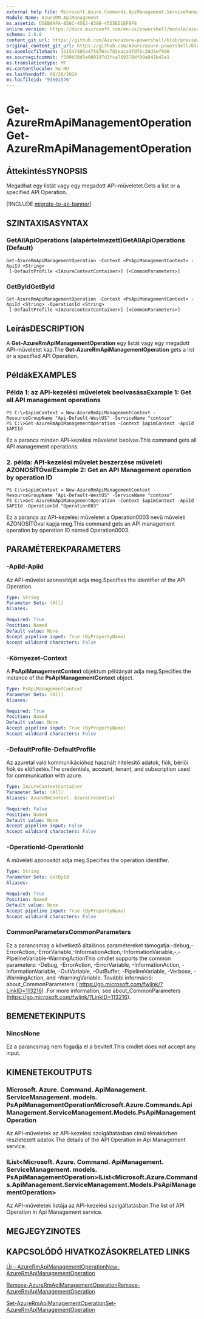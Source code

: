 ```yaml
---
external help file: Microsoft.Azure.Commands.ApiManagement.ServiceManagement.dll-Help.xml
Module Name: AzureRM.ApiManagement
ms.assetid: D5EB9AFA-B56C-45E2-838B-4555ED1EF8F8
online version: https://docs.microsoft.com/en-us/powershell/module/azurerm.apimanagement/get-azurermapimanagementoperation
schema: 2.0.0
content_git_url: https://github.com/Azure/azure-powershell/blob/preview/src/ResourceManager/ApiManagement/Commands.ApiManagement/help/Get-AzureRmApiManagementOperation.md
original_content_git_url: https://github.com/Azure/azure-powershell/blob/preview/src/ResourceManager/ApiManagement/Commands.ApiManagement/help/Get-AzureRmApiManagementOperation.md
ms.openlocfilehash: 1b1547485a4758764cf02eaca4fd7bc26d4ef990
ms.sourcegitcommit: f599b50d5e980197d1fca769378df90a842b42a1
ms.translationtype: MT
ms.contentlocale: hu-HU
ms.lasthandoff: 08/20/2020
ms.locfileid: "93501576"
---
```

# <span data-ttu-id="2f203-101">Get-AzureRmApiManagementOperation</span><span class="sxs-lookup"><span data-stu-id="2f203-101">Get-AzureRmApiManagementOperation</span></span>

## <span data-ttu-id="2f203-102">Áttekintés</span><span class="sxs-lookup"><span data-stu-id="2f203-102">SYNOPSIS</span></span>
<span data-ttu-id="2f203-103">Megadhat egy listát vagy egy megadott API-műveletet.</span><span class="sxs-lookup"><span data-stu-id="2f203-103">Gets a list or a specified API Operation.</span></span>

[!INCLUDE [migrate-to-az-banner](../../includes/migrate-to-az-banner.md)]

## <span data-ttu-id="2f203-104">SZINTAXISA</span><span class="sxs-lookup"><span data-stu-id="2f203-104">SYNTAX</span></span>

### <span data-ttu-id="2f203-105">GetAllApiOperations (alapértelmezett)</span><span class="sxs-lookup"><span data-stu-id="2f203-105">GetAllApiOperations (Default)</span></span>
```
Get-AzureRmApiManagementOperation -Context <PsApiManagementContext> -ApiId <String>
 [-DefaultProfile <IAzureContextContainer>] [<CommonParameters>]
```

### <span data-ttu-id="2f203-106">GetById</span><span class="sxs-lookup"><span data-stu-id="2f203-106">GetById</span></span>
```
Get-AzureRmApiManagementOperation -Context <PsApiManagementContext> -ApiId <String> -OperationId <String>
 [-DefaultProfile <IAzureContextContainer>] [<CommonParameters>]
```

## <span data-ttu-id="2f203-107">Leírás</span><span class="sxs-lookup"><span data-stu-id="2f203-107">DESCRIPTION</span></span>
<span data-ttu-id="2f203-108">A **Get-AzureRmApiManagementOperation** egy listát vagy egy megadott API-műveletet kap.</span><span class="sxs-lookup"><span data-stu-id="2f203-108">The **Get-AzureRmApiManagementOperation** gets a list or a specified API Operation.</span></span>

## <span data-ttu-id="2f203-109">Példák</span><span class="sxs-lookup"><span data-stu-id="2f203-109">EXAMPLES</span></span>

### <span data-ttu-id="2f203-110">Példa 1: az API-kezelési műveletek beolvasása</span><span class="sxs-lookup"><span data-stu-id="2f203-110">Example 1: Get all API management operations</span></span>
```
PS C:\>$apimContext = New-AzureRmApiManagementContext -ResourceGroupName "Api-Default-WestUS" -ServiceName "contoso"
PS C:\>Get-AzureRmApiManagementOperation -Context $apimContext -ApiId $APIId
```

<span data-ttu-id="2f203-111">Ez a parancs minden API-kezelési műveletet beolvas.</span><span class="sxs-lookup"><span data-stu-id="2f203-111">This command gets all API management operations.</span></span>

### <span data-ttu-id="2f203-112">2. példa: API-kezelési művelet beszerzése műveleti AZONOSÍTÓval</span><span class="sxs-lookup"><span data-stu-id="2f203-112">Example 2: Get an API Management operation by operation ID</span></span>
```
PS C:\>$apimContext = New-AzureRmApiManagementContext -ResourceGroupName "Api-Default-WestUS" -ServiceName "contoso"
PS C:\>Get-AzureRmApiManagementOperation -Context $apimContext -ApiId $APIId -OperationId "Operation003"
```

<span data-ttu-id="2f203-113">Ez a parancs az API-kezelési műveletet a Operation0003 nevű műveleti AZONOSÍTÓval kapja meg.</span><span class="sxs-lookup"><span data-stu-id="2f203-113">This command gets an API management operation by operation ID named Operation0003.</span></span>

## <span data-ttu-id="2f203-114">PARAMÉTEREK</span><span class="sxs-lookup"><span data-stu-id="2f203-114">PARAMETERS</span></span>

### <span data-ttu-id="2f203-115">-ApiId</span><span class="sxs-lookup"><span data-stu-id="2f203-115">-ApiId</span></span>
<span data-ttu-id="2f203-116">Az API-művelet azonosítóját adja meg.</span><span class="sxs-lookup"><span data-stu-id="2f203-116">Specifies the identifier of the API Operation.</span></span>

```yaml
Type: String
Parameter Sets: (All)
Aliases: 

Required: True
Position: Named
Default value: None
Accept pipeline input: True (ByPropertyName)
Accept wildcard characters: False
```

### <span data-ttu-id="2f203-117">-Környezet</span><span class="sxs-lookup"><span data-stu-id="2f203-117">-Context</span></span>
<span data-ttu-id="2f203-118">A **PsApiManagementContext** objektum példányát adja meg.</span><span class="sxs-lookup"><span data-stu-id="2f203-118">Specifies the instance of the **PsApiManagementContext** object.</span></span>

```yaml
Type: PsApiManagementContext
Parameter Sets: (All)
Aliases: 

Required: True
Position: Named
Default value: None
Accept pipeline input: True (ByPropertyName)
Accept wildcard characters: False
```

### <span data-ttu-id="2f203-119">-DefaultProfile</span><span class="sxs-lookup"><span data-stu-id="2f203-119">-DefaultProfile</span></span>
<span data-ttu-id="2f203-120">Az azuretal való kommunikációhoz használt hitelesítő adatok, fiók, bérlői fiók és előfizetés.</span><span class="sxs-lookup"><span data-stu-id="2f203-120">The credentials, account, tenant, and subscription used for communication with azure.</span></span>
 
```yaml
Type: IAzureContextContainer
Parameter Sets: (All)
Aliases: AzureRmContext, AzureCredential

Required: False
Position: Named
Default value: None
Accept pipeline input: False
Accept wildcard characters: False
```

### <span data-ttu-id="2f203-121">-OperationId</span><span class="sxs-lookup"><span data-stu-id="2f203-121">-OperationId</span></span>
<span data-ttu-id="2f203-122">A műveleti azonosítót adja meg.</span><span class="sxs-lookup"><span data-stu-id="2f203-122">Specifies the operation identifier.</span></span>

```yaml
Type: String
Parameter Sets: GetById
Aliases: 

Required: True
Position: Named
Default value: None
Accept pipeline input: True (ByPropertyName)
Accept wildcard characters: False
```

### <span data-ttu-id="2f203-123">CommonParameters</span><span class="sxs-lookup"><span data-stu-id="2f203-123">CommonParameters</span></span>
<span data-ttu-id="2f203-124">Ez a parancsmag a következő általános paramétereket támogatja:-debug,-ErrorAction,-ErrorVariable,-InformationAction,-InformationVariable,-,-PipelineVariable-WarningAction</span><span class="sxs-lookup"><span data-stu-id="2f203-124">This cmdlet supports the common parameters: -Debug, -ErrorAction, -ErrorVariable, -InformationAction, -InformationVariable, -OutVariable, -OutBuffer, -PipelineVariable, -Verbose, -WarningAction, and -WarningVariable.</span></span> <span data-ttu-id="2f203-125">További információ: about_CommonParameters ( https://go.microsoft.com/fwlink/?LinkID=113216) .</span><span class="sxs-lookup"><span data-stu-id="2f203-125">For more information, see about_CommonParameters (https://go.microsoft.com/fwlink/?LinkID=113216).</span></span>

## <span data-ttu-id="2f203-126">BEMENETEK</span><span class="sxs-lookup"><span data-stu-id="2f203-126">INPUTS</span></span>

### <span data-ttu-id="2f203-127">Nincs</span><span class="sxs-lookup"><span data-stu-id="2f203-127">None</span></span>
<span data-ttu-id="2f203-128">Ez a parancsmag nem fogadja el a bevitelt.</span><span class="sxs-lookup"><span data-stu-id="2f203-128">This cmdlet does not accept any input.</span></span>

## <span data-ttu-id="2f203-129">KIMENETEK</span><span class="sxs-lookup"><span data-stu-id="2f203-129">OUTPUTS</span></span>

### <span data-ttu-id="2f203-130">Microsoft. Azure. Command. ApiManagement. ServiceManagement. models. PsApiManagementOperation</span><span class="sxs-lookup"><span data-stu-id="2f203-130">Microsoft.Azure.Commands.ApiManagement.ServiceManagement.Models.PsApiManagementOperation</span></span>
<span data-ttu-id="2f203-131">Az API-műveletek az API-kezelési szolgáltatásban című témakörben részletezett adatok.</span><span class="sxs-lookup"><span data-stu-id="2f203-131">The details of the API Operation in Api Management service.</span></span>

### <span data-ttu-id="2f203-132">IList<Microsoft. Azure. Command. ApiManagement. ServiceManagement. models. PsApiManagementOperation></span><span class="sxs-lookup"><span data-stu-id="2f203-132">IList<Microsoft.Azure.Commands.ApiManagement.ServiceManagement.Models.PsApiManagementOperation></span></span>
<span data-ttu-id="2f203-133">Az API-műveletek listája az API-kezelési szolgáltatásban.</span><span class="sxs-lookup"><span data-stu-id="2f203-133">The list of API Operation in Api Management service.</span></span>

## <span data-ttu-id="2f203-134">MEGJEGYZI</span><span class="sxs-lookup"><span data-stu-id="2f203-134">NOTES</span></span>

## <span data-ttu-id="2f203-135">KAPCSOLÓDÓ HIVATKOZÁSOK</span><span class="sxs-lookup"><span data-stu-id="2f203-135">RELATED LINKS</span></span>

[<span data-ttu-id="2f203-136">Új – AzureRmApiManagementOperation</span><span class="sxs-lookup"><span data-stu-id="2f203-136">New-AzureRmApiManagementOperation</span></span>](./New-AzureRmApiManagementOperation.md)

[<span data-ttu-id="2f203-137">Remove-AzureRmApiManagementOperation</span><span class="sxs-lookup"><span data-stu-id="2f203-137">Remove-AzureRmApiManagementOperation</span></span>](./Remove-AzureRmApiManagementOperation.md)

[<span data-ttu-id="2f203-138">Set-AzureRmApiManagementOperation</span><span class="sxs-lookup"><span data-stu-id="2f203-138">Set-AzureRmApiManagementOperation</span></span>](./Set-AzureRmApiManagementOperation.md)


